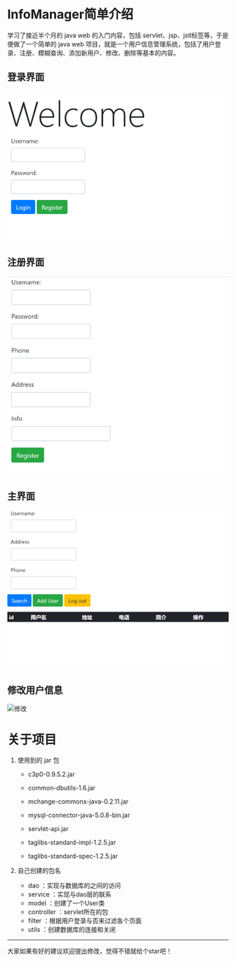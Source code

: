 # InfoManager简单介绍
学习了接近半个月的 java web 的入门内容，包括 servlet、jsp、jstl标签等，于是便做了一个简单的 java web 项目，就是一个用户信息管理系统，包括了用户登录、注册、模糊查询、添加新用户、修改、删除等基本的内容。

## 登录界面

![登录界面](https://github.com/ichzx/InfoManager/blob/master/images/new_login.png)

## 注册界面

![注册界面](https://github.com/ichzx/InfoManager/blob/master/images/new_register.png)

## 主界面

![主界面](https://github.com/ichzx/InfoManager/blob/master/images/new_manage.png)

## 修改用户信息

![修改](https://github.com/ichzx/InfoManager/blob/master/images/new_update.png)



# 关于项目

1. 使用到的 jar 包

   - c3p0-0.9.5.2.jar

   - common-dbutils-1.6.jar

   - mchange-commons-java-0.2.11.jar

   - mysql-connector-java-5.0.8-bin.jar

   - servlet-api.jar

   - taglibs-standard-impl-1.2.5.jar

   - taglibs-standard-spec-1.2.5.jar

     

2. 自己创建的包名

   - dao ：实现与数据库的之间的访问
   - service ：实现与dao层的联系
   - model ：创建了一个User类
   - controller ：servlet所在的包
   - filter ：根据用户登录与否来过滤各个页面
   - utils ：创建数据库的连接和关闭

------

大家如果有好的建议欢迎提出修改，觉得不错就给个star吧！
